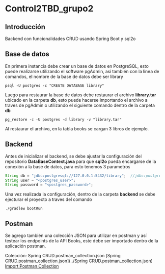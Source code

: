 # Control2TBD_grupo2

## Introducción
Backend con funcionalidades CRUD usando Spring Boot y sql2o
## Base de datos

En primera instancia debe crear un base de datos en PostgreSQL, esto puede realizarse utilizando el software pgAdmin, así también con la linea de comandos, el nombre de la base de datos debe ser library

```
psql -U postgres -c "CREATE DATABASE library"
```

Luego para restaurar la base de datos debe restaurar el archivo **library.tar** ubicado en la carpeta **db**, esto puede hacerse importando el archivo a traves de pgAdmin o utilizando el siguiente comando dentro de la carpeta **db**

```
pg_restore -c -U postgres -d library -v "library.tar"
```

Al restaurar el archivo, en la tabla books se cargan 3 libros de ejemplo.

## Backend
Antes de inicializar el backend, se debe ajustar la configuración del repositorio **DataBaseContext.java**
para que **sql2o** pueda encargarse de la conexión a la base de datos, para esto tenemos 3 parametros

```java
String db = "jdbc:postgresql://127.0.0.1:5432/library";  //jdbc:postgresql:///<HOST>:<PORT>/<DB_NAME>
String user = "<postgres_user>";
String password = "<postgres_password>";
```

Una vez realizada la configuración, dentro de la carpeta **backend** se debe ejecturar el proyecto a traves del comando 

```
./gradlew bootRun
```

## Postman
Se agrego también una colección JSON para utilizar en postman y así testear los endpoints de la API Books,
este debe ser importado dentro de la aplicación postman.

Colección: Spring CRUD.postman_collection.json
[Spring CRUD.postman_collection.json](../Spring CRUD.postman_collection.json)
[Import Postman Collection](https://learning.postman.com/docs/getting-started/importing-and-exporting-data/)


